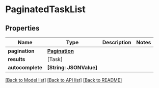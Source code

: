 # PaginatedTaskList

## Properties
Name | Type | Description | Notes
------------ | ------------- | ------------- | -------------
**pagination** | [**Pagination**](Pagination.md) |  | 
**results** | [Task] |  | 
**autocomplete** | **[String: JSONValue]** |  | 

[[Back to Model list]](../README.md#documentation-for-models) [[Back to API list]](../README.md#documentation-for-api-endpoints) [[Back to README]](../README.md)


